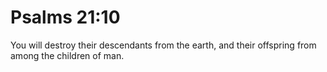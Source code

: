 # Psalms 21:10

You will destroy their descendants from the earth, and their offspring from among the children of man.
